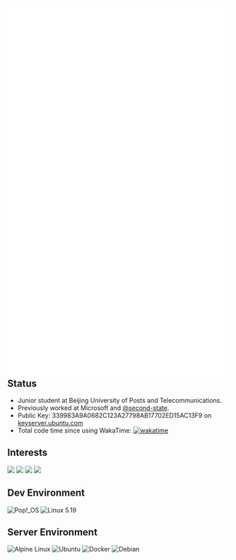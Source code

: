 <img align='left' src='github-metrics.svg'>

## Status

- Junior student at Beijing University of Posts and Telecommunications.
- Previously worked at Microsoft and [@second-state](https://github.com/second-state).
- Public Key: 339983A9A0682C123A27798AB17702ED15AC13F9 on [keyserver.ubuntu.com](https://keyserver.ubuntu.com/pks/lookup?search=0x339983a9a0682c123a27798ab17702ed15ac13f9&fingerprint=on&op=index)
- Total code time since using WakaTime: [![wakatime](https://wakatime.com/badge/user/03bdf8cf-415d-486f-8326-1cb2a1c43d7d.svg)](https://wakatime.com/@03bdf8cf-415d-486f-8326-1cb2a1c43d7d)

## Interests

<img src="https://webassembly.org/favicon.ico" height="32px"> <img src="https://www.kernel.org/theme/images/logos/favicon.png" height="32px"> <img src="https://www.rust-lang.org/static/images/ferris.gif" height="32px"> <img src="https://ebpf.io/icons-ed4fe493d9e56a7432b914bd83d06e8a/favicon.ico" height="32px">

## Dev Environment

![Pop!_OS](https://img.shields.io/badge/-Pop!_OS-black?style=for-the-badge&logo=popos) ![Linux 5.19](https://img.shields.io/badge/-Linux%205.19-black?style=for-the-badge&logo=linux)

## Server Environment

![Alpine Linux](https://img.shields.io/badge/-Alpine%20Linux-black?style=for-the-badge&logo=alpinelinux) ![Ubuntu](https://img.shields.io/badge/-Ubuntu-black?style=for-the-badge&logo=ubuntu) ![Docker](https://img.shields.io/badge/-Docker-black?style=for-the-badge&logo=docker) ![Debian](https://img.shields.io/badge/-Debian-black?style=for-the-badge&logo=debian)
